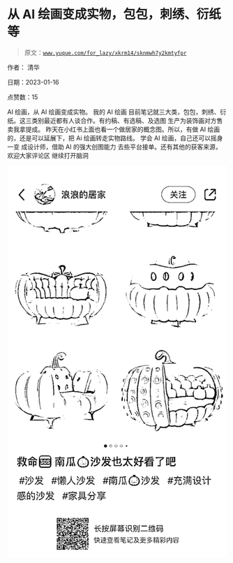 # 从 AI 绘画变成实物，包包，刺绣、衍纸等

> 原文：[`www.yuque.com/for_lazy/xkrm14/sknmwh7y2kmtyfpr`](https://www.yuque.com/for_lazy/xkrm14/sknmwh7y2kmtyfpr)

作者： 清华 

日期：2023-01-16 

点赞数：15 

AI 绘画，从 AI 绘画变成实物。 我的 AI 绘画 目前笔记就三大类，包包，刺绣、衍纸。这三类别最近都有人谈合作。有约稿、有选稿、及选图 生产为装饰画对方售卖我拿提成。 昨天在小红书上面也看一个做居家的概念图。所以，有做 AI 绘画的，还是可以延展下，把 Ai 绘画转走实物路线。 学会 AI 绘画，自己还可以摇身一变 成设计师，借助 AI 的强大创图能力 去些平台接单。还有其他的获客来源，欢迎大家评论区 继续打开脑洞 

![](img/96a5e4959ec694c933b858a69592b2b6.png) 

